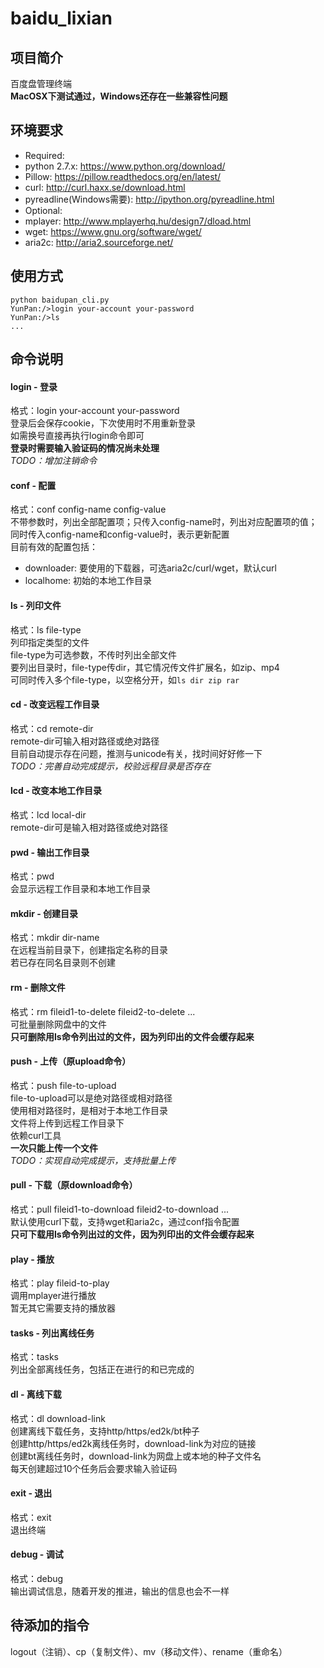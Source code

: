 baidu_lixian
============

## 项目简介
百度盘管理终端  
**MacOSX下测试通过，Windows还存在一些兼容性问题**  

## 环境要求
 * Required:
  * python 2.7.x: https://www.python.org/download/
  * Pillow: https://pillow.readthedocs.org/en/latest/
  * curl: http://curl.haxx.se/download.html
  * pyreadline(Windows需要): http://ipython.org/pyreadline.html
 * Optional:
  * mplayer: http://www.mplayerhq.hu/design7/dload.html
  * wget: https://www.gnu.org/software/wget/
  * aria2c: http://aria2.sourceforge.net/

## 使用方式
```
python baidupan_cli.py
YunPan:/>login your-account your-password
YunPan:/>ls
...
```

## 命令说明
#### login - 登录
格式：login your-account your-password  
登录后会保存cookie，下次使用时不用重新登录  
如需换号直接再执行login命令即可  
**登录时需要输入验证码的情况尚未处理**  
*TODO：增加注销命令*  

#### conf - 配置
格式：conf config-name config-value  
不带参数时，列出全部配置项；只传入config-name时，列出对应配置项的值；同时传入config-name和config-value时，表示更新配置  
目前有效的配置包括：
 * downloader: 要使用的下载器，可选aria2c/curl/wget，默认curl
 * localhome: 初始的本地工作目录

#### ls - 列印文件  
格式：ls file-type  
列印指定类型的文件  
file-type为可选参数，不传时列出全部文件  
要列出目录时，file-type传dir，其它情况传文件扩展名，如zip、mp4  
可同时传入多个file-type，以空格分开，如```ls dir zip rar```   

#### cd - 改变远程工作目录
格式：cd remote-dir  
remote-dir可输入相对路径或绝对路径  
目前自动提示存在问题，推测与unicode有关，找时间好好修一下  
*TODO：完善自动完成提示，校验远程目录是否存在*  

#### lcd - 改变本地工作目录
格式：lcd local-dir  
remote-dir可是输入相对路径或绝对路径  

#### pwd - 输出工作目录
格式：pwd  
会显示远程工作目录和本地工作目录  

#### mkdir - 创建目录
格式：mkdir dir-name  
在远程当前目录下，创建指定名称的目录  
若已存在同名目录则不创建  

#### rm - 删除文件
格式：rm fileid1-to-delete fileid2-to-delete ...  
可批量删除网盘中的文件  
**只可删除用ls命令列出过的文件，因为列印出的文件会缓存起来**  

#### push - 上传（原upload命令）
格式：push file-to-upload  
file-to-upload可以是绝对路径或相对路径  
使用相对路径时，是相对于本地工作目录  
文件将上传到远程工作目录下  
依赖curl工具  
**一次只能上传一个文件**  
*TODO：实现自动完成提示，支持批量上传*  

#### pull - 下载（原download命令）
格式：pull fileid1-to-download fileid2-to-download ...  
默认使用curl下载，支持wget和aria2c，通过conf指令配置  
**只可下载用ls命令列出过的文件，因为列印出的文件会缓存起来**  

#### play - 播放
格式：play fileid-to-play  
调用mplayer进行播放  
暂无其它需要支持的播放器  

#### tasks - 列出离线任务  
格式：tasks  
列出全部离线任务，包括正在进行的和已完成的  

#### dl - 离线下载  
格式：dl download-link  
创建离线下载任务，支持http/https/ed2k/bt种子  
创建http/https/ed2k离线任务时，download-link为对应的链接  
创建bt离线任务时，download-link为网盘上或本地的种子文件名  
每天创建超过10个任务后会要求输入验证码  

#### exit - 退出  
格式：exit  
退出终端  

#### debug - 调试
格式：debug  
输出调试信息，随着开发的推进，输出的信息也会不一样  

## 待添加的指令
logout（注销）、cp（复制文件）、mv（移动文件）、rename（重命名）